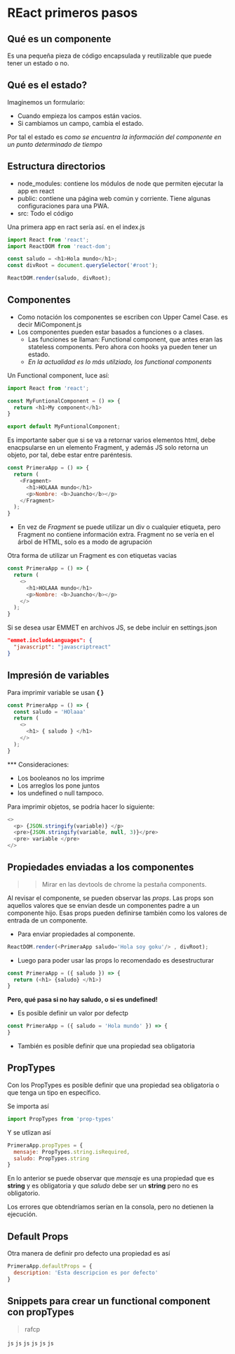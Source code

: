 # REact primeros pasos

## Qué es un componente
Es una pequeña pieza de código encapsulada y reutilizable que puede tener un estado o no.

## Qué es el estado?
Imaginemos un formulario:
- Cuando empieza los campos están vacios.
- Si cambiamos un campo, cambia el estado.

Por tal el estado es *como se encuentra la información del componente en un punto determinado de tiempo* 

## Estructura directorios
- node_modules: contiene los módulos de node que permiten ejecutar la app en react
- public: contiene una página web común y corriente. Tiene algunas configuraciones para una PWA.
- src: Todo el código

Una primera app en ract sería así. en el index.js
```js
import React from 'react';
import ReactDOM from 'react-dom';

const saludo = <h1>Hola mundo</h1>;
const divRoot = document.querySelector('#root');

ReactDOM.render(saludo, divRoot);
```

## Componentes
- Como notación los componentes se escriben con Upper Camel Case. es decir MiComponent.js
- Los componentes pueden estar basados a funciones o a clases.
  - Las funciones se llaman: Functional component, que antes eran las stateless components. Pero ahora con hooks ya pueden tener un estado.
  - *En la actualidad es lo más utilziado, los functional components* 

Un Functional component, luce así:
```js
import React from 'react';

const MyFuntionalComponent = () => {
  return <h1>My component</h1>
}

export default MyFuntionalComponent;
```

Es importante saber que si se va a retornar varios elementos html, debe enacpsularse en un elemento Fragment, y además JS solo retorna un objeto, por tal, debe estar entre paréntesis.
```js
const PrimeraApp = () => {
  return (
    <Fragment>
      <h1>HOLAAA mundo</h1>
      <p>Nombre: <b>Juancho</b></p>
    </Fragment>
  );
}
```
- En vez de *Fragment* se puede utilizar un div o cualquier etiqueta, pero Fragment no contiene información extra.
Fragment no se vería en el árbol de HTML, solo es a modo de agrupación

Otra forma de utilizar un Fragment es con etiquetas vacias

```js
const PrimeraApp = () => {
  return (
    <>
      <h1>HOLAAA mundo</h1>
      <p>Nombre: <b>Juancho</b></p>
    </>
  );
}
```

Si se desea usar EMMET en archivos JS, se debe incluir en settings.json
```json
"emmet.includeLanguages": {
  "javascript": "javascriptreact"
}
```

## Impresión de variables

Para imprimir variable se usan **{ }**
```js
const PrimeraApp = () => {
  const saludo = 'HOlaaa'
  return (
    <>
      <h1> { saludo } </h1>
    </>
  );
}
```

*** Consideraciones:
  - Los booleanos no los imprime
  - Los arreglos los pone juntos
  - los undefined o null tampoco.

Para imprimir objetos, se podría hacer lo siguiente:
```js
<>
  <p> {JSON.stringify(variable)} </p>
  <pre>{JSON.stringify(variable, null, 3)}</pre>
  <pre> variable </pre>
</>
```

## Propiedades enviadas a los componentes
>> Mirar en las devtools de chrome la pestaña components.

Al revisar el componente, se pueden observar las *props*. Las props son aquellos valores que se envian desde un componentes padre a un componente hijo. Esas props pueden definirse también como los valores de entrada de un componente.

- Para enviar propiedades al componente.
```js
ReactDOM.render(<PrimeraApp saludo='Hola soy goku'/> , divRoot);
```

- Luego para poder usar las props lo recomendado es desestructurar
```js
const PrimeraApp = ({ saludo }) => {
  return (<h1> {saludo} </h1>)
}
```

**Pero, qué pasa si no hay saludo, o si es undefined!**

- Es posible definir un valor por defectp
```js
const PrimeraApp = ({ saludo = 'Hola mundo' }) => {
}
```

- También es posible definir que una propiedad sea obligatoria

## PropTypes
Con los PropTypes es posible definir que una propiedad sea obligatoria o que tenga un tipo en específico.

Se importa así
```js
import PropTypes from 'prop-types'
```

Y se utlizan así
```js
PrimeraApp.propTypes = {
  mensaje: PropTypes.string.isRequired,
  saludo: PropTypes.string
}
```

En lo anterior se puede observar que *mensaje* es una propiedad que es **string** y es obligatoria y que *saludo* debe ser un **string** pero no es obligatorio.

Los errores que obtendríamos serían en la consola, pero no detienen la ejecución.

## Default Props
Otra manera de definir pro defecto una propiedad es así
```js
PrimeraApp.defaultProps = {
  description: 'Esta descripcion es por defecto'
}
```

## Snippets para crear un functional component con propTypes
> rafcp

```js```
```js```
```js```
```js```
```js```
```js```